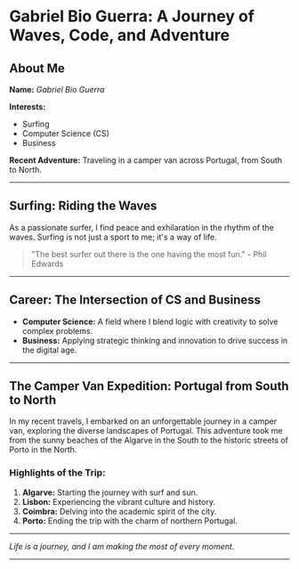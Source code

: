 # Gabriel Bio Guerra: A Journey of Waves, Code, and Adventure

## About Me

**Name:** *Gabriel Bio Guerra*

**Interests:**
- Surfing
- Computer Science (CS)
- Business

**Recent Adventure:** Traveling in a camper van across Portugal, from South to North.

---

## Surfing: Riding the Waves

As a passionate surfer, I find peace and exhilaration in the rhythm of the waves. Surfing is not just a sport to me; it's a way of life.

> "The best surfer out there is the one having the most fun." - Phil Edwards

---

## Career: The Intersection of CS and Business

- **Computer Science:** A field where I blend logic with creativity to solve complex problems.
- **Business:** Applying strategic thinking and innovation to drive success in the digital age.

---

## The Camper Van Expedition: Portugal from South to North


In my recent travels, I embarked on an unforgettable journey in a camper van, exploring the diverse landscapes of Portugal. This adventure took me from the sunny beaches of the Algarve in the South to the historic streets of Porto in the North.


### Highlights of the Trip:
1. **Algarve:** Starting the journey with surf and sun.
2. **Lisbon:** Experiencing the vibrant culture and history.
3. **Coimbra:** Delving into the academic spirit of the city.
4. **Porto:** Ending the trip with the charm of northern Portugal.

---

*Life is a journey, and I am making the most of every moment.*

---
